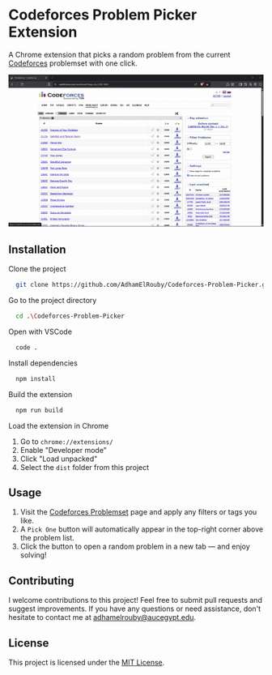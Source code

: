 # Codeforces Problem Picker Extension

A Chrome extension that picks a random problem from the current [Codeforces](https://codeforces.com) problemset with one click.

<div align="center">
  <img src="./assets/demo.gif" alt="App Demo">
</div>

## Installation

Clone the project

```bash
  git clone https://github.com/AdhamElRouby/Codeforces-Problem-Picker.git
```

Go to the project directory

```bash
  cd .\Codeforces-Problem-Picker
```

Open with VSCode

```bash
  code .
```

Install dependencies

```bash
  npm install
```

Build the extension

```bash
  npm run build
```

Load the extension in Chrome

1. Go to `chrome://extensions/`
2. Enable "Developer mode"
3. Click "Load unpacked"
4. Select the `dist` folder from this project

## Usage

1. Visit the [Codeforces Problemset](https://codeforces.com/problemset) page and apply any filters or tags you like.
2. A `Pick One` button will automatically appear in the top-right corner above the problem list.
3. Click the button to open a random problem in a new tab — and enjoy solving!

## Contributing

I welcome contributions to this project! Feel free to submit pull requests and suggest improvements.
If you have any questions or need assistance, don't hesitate to contact me at [adhamelrouby@aucegypt.edu](mailto:adhamelrouby@aucegypt.edu).

## License

This project is licensed under the [MIT License](LICENSE).
